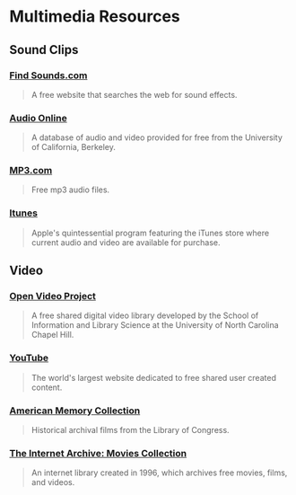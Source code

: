 # Multimedia Resources

## Sound Clips

### [Find Sounds.com](http://www.findsounds.com/)

> A free website that searches the web for sound effects.

### [Audio Online](http://www.lib.berkeley.edu/MRC/onlinemedia.html)

> A database of audio and video provided for free from the University of California, Berkeley.

### [MP3.com](http://mp3.com/)

> Free mp3 audio files.

### [Itunes](http://www.apple.com/itunes/)

> Apple's quintessential program featuring the iTunes store where current audio and video are available for purchase.

## Video

### [Open Video Project](https://open-video.org/project_info.php)

> A free shared digital video library developed by the School of Information and Library Science at the University of North Carolina Chapel Hill.

### [YouTube](http://youtube.com/)

> The world's largest website dedicated to free shared user created content.

### [American Memory Collection](http://lcweb.loc.gov/rr/mopic/ndlmps.html)

> Historical archival films from the Library of Congress.

### [The Internet Archive: Movies Collection](http://www.archive.org/movies/index.html)

> An internet library created in 1996, which archives free movies, films, and videos.



